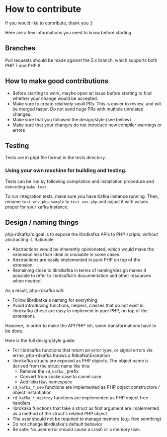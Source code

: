 # How to contribute

If you would like to contribute, thank you :)

Here are a few informations you need to know before starting:

## Branches

Pull requests should be made against the 5.x branch, which supports both PHP 7 and PHP 8.

## How to make good contributions

- Before starting to work, maybe open an issue before starting to find whether your change would be accepted.
- Make sure to create relatively small PRs. This is easier to review, and will be merged faster. Do not send huge PRs with multiple unrelated changes.
- Make sure that you followed the design/style (see bellow)
- Make sure that your changes do not introduce new compiler warnings or errors

## Testing

Tests are in phpt file format in the tests directory.

### Using your own machine for building and testing. 

Tests can be run by following compilation and installation procedure 
and executing `make test`.

To run integration tests, make sure you have Kafka instance running.
Then, rename `test_env.php.sample` to `test_env.php` and adjust it
with values proper for your kafka instance.

## Design / naming things

php-rdkafka's goal is to expose the librdkafka APIs to PHP scripts, without
abstracting it. Rationale:

- Abstractions would be inherently opinionated, which would make the extension
  less than ideal or unusable in some cases.
- Abstractions are easily implemented in pure PHP on top of the extension.
- Remaining close to librdkafka in terms of naming/design makes it possible to
  refer to librdkafka's documentation and other resources when needed.

As a result, php-rdkafka will:

 - Follow librdkafka's naming for everything
 - Avoid introducing functions, helpers, classes that do not exist in
   librdkafka (these are easy to implement in pure PHP, on top of the
   extension).

However, in order to make the API PHP-ish, some transformations have to be done.

Here is the full design/style guide:

 - For librdkafka functions that return an error type, or signal errors via
   errno, php-rdkafka throws a Rdkafka\Exception
 - librdkafka structs are exposed as PHP objects. The object name is derived
   from the struct name like this:
   - Remove the `rd_kafka_` prefix
   - Convert from snake case to camel case
   - Add `Rdkafka\` namespace
 - `rd_kafka_*_new` functions are implemented as PHP object constructors / object
   instantiation
 - `rd_kafka_*_destroy` functions are implemented as PHP object free handlers
 - librdkaka functions that take a struct as first argument are implemented as
   a method of the struct's related PHP object
 - The user should not be required to manage memory (e.g. free somthing)
 - Do not change librdkafka's default behavior
 - Be safe: No user error should cause a crash or a memory leak.

